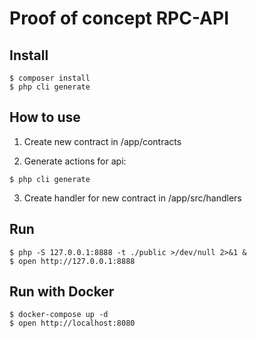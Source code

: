 # Proof of concept RPC-API

## Install
```
$ composer install
$ php cli generate
```

## How to use

1. Create new contract in /app/contracts

2. Generate actions for api:
```
$ php cli generate
```
3. Create handler for new contract in /app/src/handlers

## Run
```
$ php -S 127.0.0.1:8888 -t ./public >/dev/null 2>&1 &
$ open http://127.0.0.1:8888
```

## Run with Docker
```
$ docker-compose up -d
$ open http://localhost:8080
```